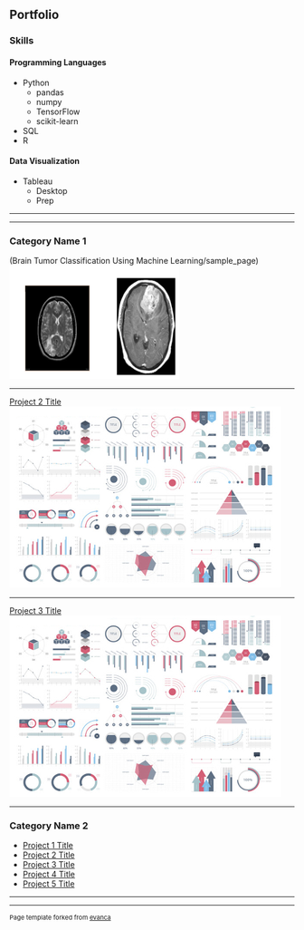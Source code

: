 ## Portfolio



### Skills

#### Programming Languages

- Python
    - pandas
    - numpy
    - TensorFlow
    - scikit-learn
- SQL
- R

#### Data Visualization

- Tableau
  - Desktop
  - Prep

---




---

### Category Name 1 

(Brain Tumor Classification Using Machine Learning/sample_page)
<img src="images/brain_ml.png?raw=true" width="300" height="200" />

---
[Project 2 Title](/pdf/sample_presentation.pdf)
<img src="images/dummy_thumbnail.jpg?raw=true"/>

---
[Project 3 Title](http://example.com/)
<img src="images/dummy_thumbnail.jpg?raw=true"/>

---

### Category Name 2

- [Project 1 Title](http://example.com/)
- [Project 2 Title](http://example.com/)
- [Project 3 Title](http://example.com/)
- [Project 4 Title](http://example.com/)
- [Project 5 Title](http://example.com/)

---




---
<p style="font-size:11px">Page template forked from <a href="https://github.com/evanca/quick-portfolio">evanca</a></p>
<!-- Remove above link if you don't want to attibute -->
